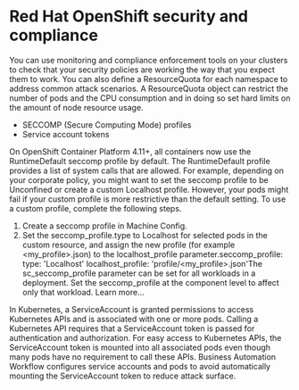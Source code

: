 # Red Hat OpenShift security and compliance

You can use monitoring and compliance enforcement tools on your clusters to check that your
security policies are working the way that you expect them to work. You can also define a
ResourceQuota for each namespace to address common attack scenarios. A
ResourceQuota object can restrict the number of pods and the CPU consumption and in
doing so set hard limits on the amount of node resource usage.

- SECCOMP (Secure Computing Mode) profiles
- Service account tokens

On OpenShift Container Platform 4.11+, all containers now use the RuntimeDefault
seccomp profile by default. The RuntimeDefault profile provides a list of system
calls that are allowed. For example, depending on your corporate policy, you might want to set the
seccomp profile to be Unconfined or create a custom Localhost
profile. However, your pods might fail if your custom profile is more restrictive than the default
setting. To use a custom profile, complete the following steps.

1. Create a seccomp profile in Machine Config.
2. Set the seccomp\_profile.type to Localhost for selected
pods in the custom resource, and assign the new profile (for example
<my\_profile>.json) to the localhost\_profile
parameter.seccomp\_profile:
  type:  'Localhost'
  localhost\_profile: 'profile/<my\_profile>.json'The
sc\_seccomp\_profile parameter can be set for all workloads in a deployment. Set
the seccomp\_profile at the component level to affect only that workload. 
Learn more...

In Kubernetes, a ServiceAccount is granted permissions to access Kubernetes APIs
and is associated with one or more pods. Calling a Kubernetes API requires that a
ServiceAccount token is passed for authentication and authorization. For easy
access to Kubernetes APIs, the ServiceAccount token is mounted into all associated
pods even though many pods have no requirement to call these APIs. Business Automation Workflow configures service
accounts and pods to avoid automatically mounting the ServiceAccount token to
reduce attack surface.